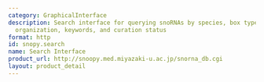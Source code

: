 ```yaml
---
category: GraphicalInterface
description: Search interface for querying snoRNAs by species, box type, target RNA,
  organization, keywords, and curation status
format: http
id: snopy.search
name: Search Interface
product_url: http://snoopy.med.miyazaki-u.ac.jp/snorna_db.cgi
layout: product_detail
---
```


